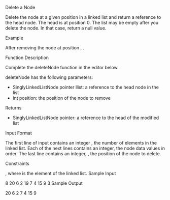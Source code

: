 Delete a Node

Delete the node at a given position in a linked list and return a reference to the head node. The head is at position 0. The list may be empty after you delete the node. In that case, return a null value.

Example



After removing the node at position , .

Function Description

Complete the deleteNode function in the editor below.

deleteNode has the following parameters:
- SinglyLinkedListNode pointer llist: a reference to the head node in the list
- int position: the position of the node to remove

Returns
- SinglyLinkedListNode pointer: a reference to the head of the modified list

Input Format

The first line of input contains an integer , the number of elements in the linked list.
Each of the next  lines contains an integer, the node data values in order.
The last line contains an integer, , the position of the node to delete.

Constraints

, where  is the  element of the linked list.
Sample Input

8
20
6
2
19
7
4
15
9
3
Sample Output

20 6 2 7 4 15 9